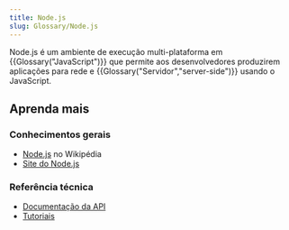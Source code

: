 ```yaml
---
title: Node.js
slug: Glossary/Node.js
---
```


Node.js é um ambiente de execução multi-plataforma em {{Glossary("JavaScript")}} que permite aos desenvolvedores produzirem aplicações para rede e {{Glossary("Servidor","server-side")}} usando o JavaScript.

## Aprenda mais

### Conhecimentos gerais

- [Node.js](https://pt.wikipedia.org/wiki/Node.js) no Wikipédia
- [Site do Node.js](https://nodejs.org/)

### Referência técnica

- [Documentação da API](https://nodejs.org/api/)
- [Tutoriais](https://nodejs.org/documentation/tutorials/)
